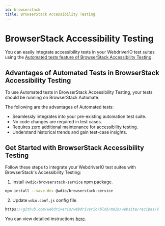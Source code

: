 ```yaml
---
id: browserstack
title: BrowserStack Accessibility Testing
---
```


# BrowserStack Accessibility Testing

You can easily integrate accessibility tests in your WebdriverIO test suites using the [Automated tests feature of BrowserStack Accessibility Testing](https://www.browserstack.com/docs/accessibility/automated-tests?utm_source=webdriverio&utm_medium=partnered&utm_campaign=documentation).

## Advantages of Automated Tests in BrowserStack Accessibility Testing

To use Automated tests in BrowserStack Accessibility Testing, your tests should be running on BrowserStack Automate.

The following are the advantages of Automated tests:

* Seamlessly integrates into your pre-existing automation test suite.
* No code changes are required in test cases.
* Requires zero additional maintenance for accessibility testing.
* Understand historical trends and gain test-case insights.

## Get Started with BrowserStack Accessibility Testing

Follow these steps to integrate your WebdriverIO test suites with BrowserStack's Accessibility Testing:

1. Install `@wdio/browserstack-service` npm package.

```bash npm2yarn
npm install --save-dev @wdio/browserstack-service
```

2. Update `wdio.conf.js` config file.

```js reference useHTTPS
https://github.com/webdriverio/webdriverio/blob/main/website/recipes/cloud/browserstack.js
```

You can view detailed instructions [here](https://www.browserstack.com/docs/accessibility/automated-tests/get-started/webdriverio?utm_source=webdriverio&utm_medium=partnered&utm_campaign=documentation).

